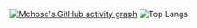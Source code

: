 [![Mchosc's GitHub activity graph](https://github-readme-activity-graph.vercel.app/graph?username=mchosc&theme=react-dark)](https://github.com/ashutosh00710/github-readme-activity-graph)
![Top Langs](https://github-readme-stats.vercel.app/api/top-langs/?username=mchosc&layout=compact)
